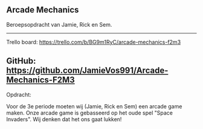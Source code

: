 ## Arcade Mechanics

Beroepsopdracht van Jamie, Rick en Sem. 

-----------------------------------------------------------------
Trello board: https://trello.com/b/BG9m1RyC/arcade-mechanics-f2m3

GitHub: https://github.com/JamieVos991/Arcade-Mechanics-F2M3
-----------------------------------------------------------------

Opdracht: 

Voor de 3e periode moeten wij (Jamie, Rick en Sem) een arcade game maken. Onze arcade game is gebasseerd op het oude spel "Space Invaders". Wij denken dat het ons gaat lukken!
